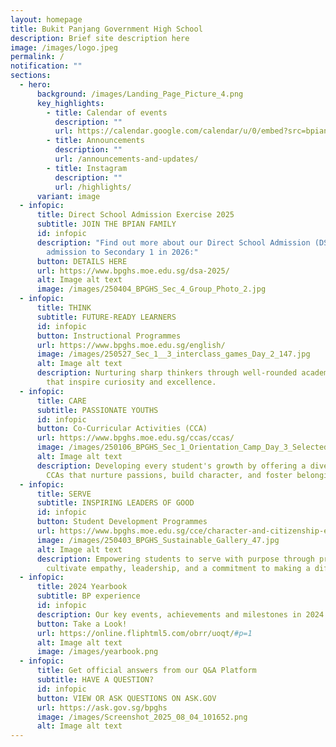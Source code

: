 ```yaml
---
layout: homepage
title: Bukit Panjang Government High School
description: Brief site description here
image: /images/logo.jpeg
permalink: /
notification: ""
sections:
  - hero:
      background: /images/Landing_Page_Picture_4.png
      key_highlights:
        - title: Calendar of events
          description: ""
          url: https://calendar.google.com/calendar/u/0/embed?src=bpian.experience@gmail.com&ctz=Asia/Singapore
        - title: Announcements
          description: ""
          url: /announcements-and-updates/
        - title: Instagram
          description: ""
          url: /highlights/
      variant: image
  - infopic:
      title: Direct School Admission Exercise 2025
      subtitle: JOIN THE BPIAN FAMILY
      id: infopic
      description: "Find out more about our Direct School Admission (DSA) Exercise for
        admission to Secondary 1 in 2026:"
      button: DETAILS HERE
      url: https://www.bpghs.moe.edu.sg/dsa-2025/
      alt: Image alt text
      image: /images/250404_BPGHS_Sec_4_Group_Photo_2.jpg
  - infopic:
      title: THINK
      subtitle: FUTURE-READY LEARNERS
      id: infopic
      button: Instructional Programmes
      url: https://www.bpghs.moe.edu.sg/english/
      image: /images/250527_Sec_1__3_interclass_games_Day_2_147.jpg
      alt: Image alt text
      description: Nurturing sharp thinkers through well-rounded academic programmes
        that inspire curiosity and excellence.
  - infopic:
      title: CARE
      subtitle: PASSIONATE YOUTHS
      id: infopic
      button: Co-Curricular Activities (CCA)
      url: https://www.bpghs.moe.edu.sg/ccas/ccas/
      image: /images/250106_BPGHS_Sec_1_Orientation_Camp_Day_3_Selected_10.jpg
      alt: Image alt text
      description: Developing every student's growth by offering a diverse range of
        CCAs that nurture passions, build character, and foster belonging.
  - infopic:
      title: SERVE
      subtitle: INSPIRING LEADERS OF GOOD
      id: infopic
      button: Student Development Programmes
      url: https://www.bpghs.moe.edu.sg/cce/character-and-citizenship-education/
      image: /images/250403_BPGHS_Sustainable_Gallery_47.jpg
      alt: Image alt text
      description: Empowering students to serve with purpose through programmes that
        cultivate empathy, leadership, and a commitment to making a difference.
  - infopic:
      title: 2024 Yearbook
      subtitle: BP experience
      id: infopic
      description: Our key events, achievements and milestones in 2024
      button: Take a Look!
      url: https://online.fliphtml5.com/obrr/uoqt/#p=1
      alt: Image alt text
      image: /images/yearbook.png
  - infopic:
      title: Get official answers from our Q&A Platform
      subtitle: HAVE A QUESTION?
      id: infopic
      button: VIEW OR ASK QUESTIONS ON ASK.GOV
      url: https://ask.gov.sg/bpghs
      image: /images/Screenshot_2025_08_04_101652.png
      alt: Image alt text
---
```

